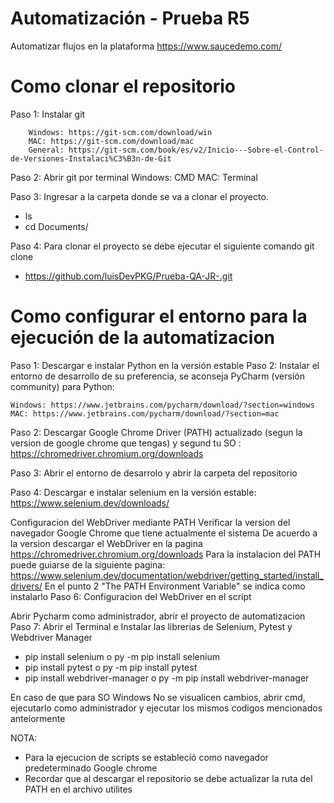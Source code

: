 # Automatización - Prueba R5
Automatizar flujos en la plataforma https://www.saucedemo.com/

# Como clonar el repositorio
Paso 1: Instalar git 

        Windows: https://git-scm.com/download/win 
        MAC: https://git-scm.com/download/mac 
        General: https://git-scm.com/book/es/v2/Inicio---Sobre-el-Control-de-Versiones-Instalaci%C3%B3n-de-Git

Paso 2: Abrir git por terminal Windows: CMD MAC: Terminal

Paso 3: Ingresar a la carpeta donde se va a clonar el proyecto.

- ls
- cd Documents/

Paso 4: Para clonar el proyecto se debe ejecutar el siguiente comando git clone
- https://github.com/luisDevPKG/Prueba-QA-JR-.git

# Como configurar el entorno para la ejecución de la automatizacion
Paso 1: Descargar e instalar Python en la versión estable Paso 2: Instalar el entorno de desarrollo de su preferencia, se aconseja PyCharm (versión community) para Python:

    Windows: https://www.jetbrains.com/pycharm/download/?section=windows
    MAC: https://www.jetbrains.com/pycharm/download/?section=mac

Paso 2: Descargar Google Chrome Driver (PATH) actualizado (segun la version de google chrome que tengas) y segund tu SO : https://chromedriver.chromium.org/downloads

Paso 3: Abrir el entorno de desarrolo y abrir la carpeta del repositorio

Paso 4: Descargar e instalar selenium en la versión estable: https://www.selenium.dev/downloads/

Configuracion del WebDriver mediante PATH
Verificar la version del navegador Google Chrome que tiene actualmente el sistema
De acuerdo a la version descargar el WebDriver en la pagina https://chromedriver.chromium.org/downloads
Para la instalacion del PATH puede guiarse de la siguiente pagina: https://www.selenium.dev/documentation/webdriver/getting_started/install_drivers/
En el punto 2 "The PATH Environment Variable" se indica como instalarlo
Paso 6: Configuracion del WebDriver en el script

Abrir Pycharm como administrador, abrir el proyecto de automatizacion
Paso 7: Abrir el Terminal e Instalar las librerias de Selenium, Pytest y Webdriver Manager

- pip install selenium o py -m pip install selenium
- pip install pytest o py -m pip install pytest
- pip install webdriver-manager o py -m pip install webdriver-manager

En caso de que para SO Windows No se visualicen cambios, abrir cmd, ejecutarlo como administrador y ejecutar los mismos codigos mencionados anteiormente

NOTA:
- Para la ejecucion de scripts se establecíó como navegador predeterminado Google chrome
- Recordar que al descargar el repositorio se debe actualizar la ruta del PATH en el archivo utilites